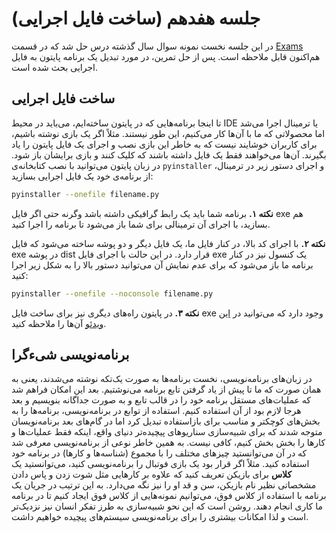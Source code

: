 # جلسه هفدهم (ساخت فایل اجرایی)

در این جلسه نخست نمونه سوال سال گذشته درس حل شد که در قسمت [Exams](https://github.com/ashkezary/Python-Course/blob/master/Exams/Final-Fall1403.md) هم‌اکنون قابل ملاحظه است. پس از حل تمرین، در مورد تبدیل یک برنامه پایتون به فایل اجرایی بحث شده است.

## ساخت فایل اجرایی
تا اینجا برنامه‌هایی که در پایتون ساخته‌ایم، می‌باید در محیط IDE یا ترمینال اجرا می‌شد اما محصولاتی که ما با آن‌ها کار می‌کنیم، این طور نیستند. مثلاً اگر یک بازی نوشته باشیم، برای کاربران خوشایند نیست که به خاطر این بازی نصب و اجرای یک فایل پایتون را یاد بگیرند. آن‌ها می‌خواهند فقط یک فایل داشته باشند که کلیک کنند و بازی برایشان باز شود. در زبان پایتون می‌توانید با نصب کتابخانه‌ی `pyinstaller` و اجرای دستور زیر در ترمینال، از برنامه‌ی خود یک فایل اجرایی بسازید:
```bash
pyinstaller --onefile filename.py
```
**نکته ۱.** برنامه شما باید یک رابط گرافیکی داشته باشد وگرنه حتی اگر فایل exe هم بسازید، با اجرای آن ترمینالی برای شما باز می‌شود تا برنامه را اجرا کنید.

**نکته ۲.** با اجرای کد بالا، در کنار فایل ما، یک فایل دیگر و دو پوشه ساخته می‌شود که فایل exe در پوشه dist قرار دارد. در این حالت با اجرای فایل exe یک کنسول نیز در کنار برنامه ما باز می‌شود که برای عدم نمایش آن می‌توانید دستور بالا را به شکل زیر اجرا کنید:

```bash
pyinstaller --onefile --noconsole filename.py
```
**نکته ۳.** در پایتون راه‌های دیگری نیز برای ساخت فایل exe وجود دارد که می‌توانید در [این ویدئو](https://www.aparat.com/v/f109152) آن‌ها را ملاحظه کنید.

## برنامه‌نویسی شیءگرا

در زبان‌های برنامه‌نویسی، نخست برنامه‌ها به صورت یک‌تکه نوشته می‌شدند، یعنی به همان صورت که ما تا پیش از یاد گرفتن تابع برنامه می‌نوشتیم. بعد این امکان فراهم شد که عملیات‌های مستقل برنامه خود را در قالب تابع و به صورت جداگانه بنویسیم و بعد هرجا لازم بود از آن استفاده کنیم. استفاده از توابع در برنامه‌نویسی، برنامه‌ها را به بخش‌های کوچکتر و مناسب برای بازاستفاده تبدیل کرد اما در گام‌های بعد برنامه‌نویسان متوجه شدند که برای شبیه‌سازی سناریوهای پیچیده‌تر دنیای واقع، اینکه فقط عملیات‌ها و کارها را بخش بخش کنیم، کافی نیست. به همین خاطر نوعی از برنامه‌نویسی معرفی شد که در آن می‌توانستید چیزهای مختلف را با مجموع (شناسه‌ها و کارها) در برنامه خود استفاده کنید. مثلاً اگر قرار بود یک بازی فوتبال را برنامه‌نویسی کنید، می‌توانستید یک **کلاس** برای بازیکن تعریف کنید که علاوه بر کارهایی مثل شوت زدن و پاس دادن مشخصاتی نظیر نام بازیکن، سن و قد او را نیز نگه می‌دارد. به این ترتیب در جریان یک برنامه با استفاده از کلاس فوق، می‌توانیم نمونه‌هایی از کلاس فوق ایجاد کنیم تا در برنامه ما کاری انجام دهند. روشن است که این نحو شبیه‌سازی به طرز تفکر انسان نیز نزدیک‌تر است و لذا امکانات بیشتری را برای برنامه‌نویسی سیستم‌های پیچیده خواهیم داشت.
